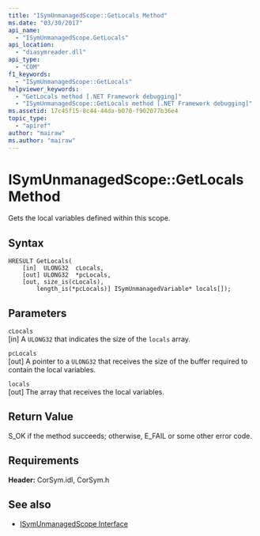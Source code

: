 ```yaml
---
title: "ISymUnmanagedScope::GetLocals Method"
ms.date: "03/30/2017"
api_name: 
  - "ISymUnmanagedScope.GetLocals"
api_location: 
  - "diasymreader.dll"
api_type: 
  - "COM"
f1_keywords: 
  - "ISymUnmanagedScope::GetLocals"
helpviewer_keywords: 
  - "GetLocals method [.NET Framework debugging]"
  - "ISymUnmanagedScope::GetLocals method [.NET Framework debugging]"
ms.assetid: 17c45f15-8c44-44da-b070-f902077b36e4
topic_type: 
  - "apiref"
author: "mairaw"
ms.author: "mairaw"
---
```

# ISymUnmanagedScope::GetLocals Method
Gets the local variables defined within this scope.  
  
## Syntax  
  
```  
HRESULT GetLocals(  
    [in]  ULONG32  cLocals,  
    [out] ULONG32  *pcLocals,  
    [out, size_is(cLocals),  
        length_is(*pcLocals)] ISymUnmanagedVariable* locals[]);  
```  
  
## Parameters  
 `cLocals`  
 [in] A `ULONG32` that indicates the size of the `locals` array.  
  
 `pcLocals`  
 [out] A pointer to a `ULONG32` that receives the size of the buffer required to contain the local variables.  
  
 `locals`  
 [out] The array that receives the local variables.  
  
## Return Value  
 S_OK if the method succeeds; otherwise, E_FAIL or some other error code.  
  
## Requirements  
 **Header:** CorSym.idl, CorSym.h  
  
## See also
- [ISymUnmanagedScope Interface](../../../../docs/framework/unmanaged-api/diagnostics/isymunmanagedscope-interface.md)
